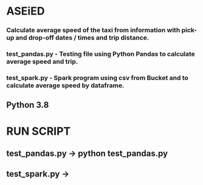 # ASEiED 

### Calculate average speed of the taxi from information with pick-up and drop-off dates / times and trip distance.
### test_pandas.py - Testing file using Python Pandas to calculate average speed and trip.
### test_spark.py - Spark program using csv from Bucket and to calculate average speed by dataframe.

## Python 3.8

# RUN SCRIPT

## test_pandas.py -> python test_pandas.py
## test_spark.py ->
